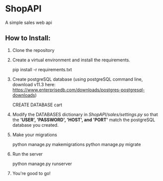 # ShopAPI
A simple sales web api
## How to Install:
1. Clone the repository
2. Create a virtual environment and install the requirements.

    pip install -r requirements.txt

3. Create postgreSQL database (using postgreSQL command line, download v11.3 here: https://www.enterprisedb.com/downloads/postgres-postgresql-downloads)

    CREATE DATABASE cart

4. Modify the DATABASES dictionary in *ShopAPI/sales/settings.py* so that the **'USER', 'PASSWORD', 'HOST', and 'PORT'** match the postgreSQL database you created.

5. Make your migrations

    python manage.py makemigrations
    python manage.py migrate

6. Run the server

    python manage.py runserver

7. You're good to go!
